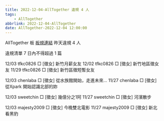 ```yaml
---
title: 2022-12-04-AllTogether 違規 4 人
tags:
    - AllTogether
abbrlink: 2022-12-04-AllTogether
date: AllTogether-2022-12-04 12:00:00
---
```

AllTogether 板 [板規連結](https://www.ptt.cc/bbs/AllTogether/M.1643211430.A.5FB.html)
昨天違規 4 人
<!-- more -->

違規清單
7 日內不得超過 1 篇

12/03 tfkc0826 □ [徵女] 新竹月薪女友
12/02 tfkc0826 □ [徵女] 新竹地區徵女友
11/29 tfkc0826 □ [徵女] 新竹區徵短暫女友

12/03 chenlaba □ [徵女] 從水族館開始，走進未來…
11/27 chenlaba □ [徵女] 從Xpark 開始認識北部的妳

12/03 sweetchin □ [徵女] 幾億分之1阿
11/27 sweetchin □ [徵女] 河濱散步

12/03 majesty2009 □ [徵女] 今晚雙北電影
11/27 majesty2009 □ [徵女] 新北看黑豹
